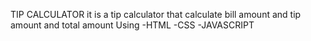 TIP CALCULATOR
it is a tip calculator that calculate bill amount and tip amount and total amount
Using
-HTML
-CSS
-JAVASCRIPT
